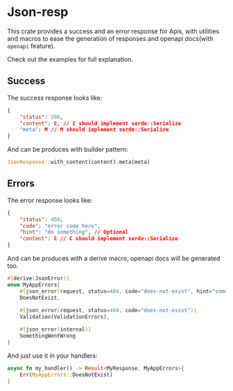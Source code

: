 # Json-resp

This crate provides a success and an error response for Apis, with utilities and macros to ease the generation
of responses and openapi docs(with `openapi` feature).

Check out the examples for full explanation.

## Success

The success response looks like:

```json
{
    "status": 200,
    "content": C, // C should implement serde::Serialize
    "meta": M // M should implement serde::Serialize
}
```

And can be produces with builder pattern:

```rust
JsonResponse::with_content(content).meta(meta)
```

## Errors

The error response looks like:

```json
{
    "status": 404,
    "code": "error code here",
    "hint": "do something", // Optional
    "content": C // C should implement serde::Serialize
}
```

And can be produces with a derive macro, openapi docs will be generated too.

```rust
#[derive(JsonError)]
enum MyAppErrors{
    #[json_error(request, status=404, code="does-not-exist", hint="some hint")]
    DoesNotExist,
    
    #[json_error(request, status=404, code="does-not-exist")]
    Validation(ValidationErrors),

    #[json_error(internal)]
    SomethingWentWrong
}
```

And just use it in your handlers:

```rust
async fn my_handler() -> Result<MyResponse, MyAppErrors>{
    Err(MyAppErrors::DoesNotExist)
}
```
